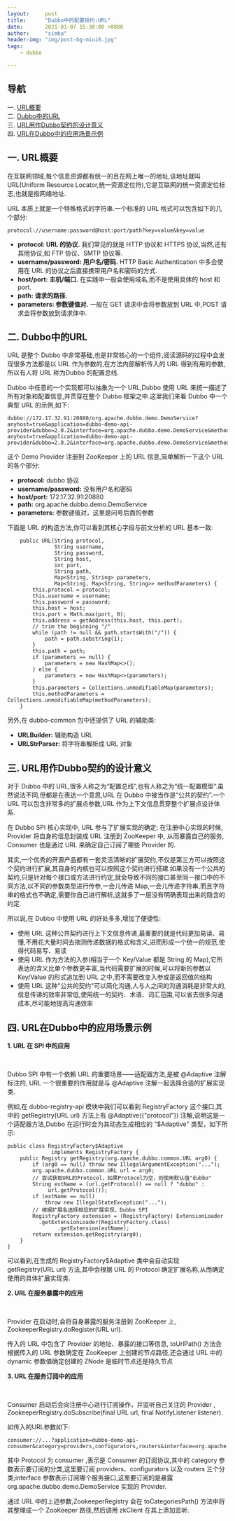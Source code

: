 ```yaml
---
layout:     post
title:      "Dubbo中的配置规约:URL"
date:       2021-01-07 15:30:00 +0800
author:     "simba"
header-img: "img/post-bg-miui6.jpg"
tags:
    - dubbo

---
```



## 导航
一. [URL概要](#jump1)
<br>
二. [Dubbo中的URL](#jump2)
<br>
三. [URL用作Dubbo契约的设计意义](#jump3)
<br>
四. [URL在Dubbo中的应用场景示例](#jump4)



## <span id="jump1">一. URL概要</span>

在互联网领域,每个信息资源都有统一的且在网上唯一的地址,该地址就叫 URL(Uniform Resource Locator,统一资源定位符),它是互联网的统一资源定位标志,也就是指网络地址.<br>

URL 本质上就是一个特殊格式的字符串.一个标准的 URL 格式可以包含如下的几个部分:
```
protocol://username:password@host:port/path?key=value&key=value
```

* **protocol: URL 的协议.** 我们常见的就是 HTTP 协议和 HTTPS 协议,当然,还有其他协议,如 FTP 协议、SMTP 协议等.
* **username/password: 用户名/密码.** HTTP Basic Authentication 中多会使用在 URL 的协议之后直接携带用户名和密码的方式.
* **host/port: 主机/端口.** 在实践中一般会使用域名,而不是使用具体的 host 和 port.
* **path: 请求的路径.**
* **parameters: 参数键值对.** 一般在 GET 请求中会将参数放到 URL 中,POST 请求会将参数放到请求体中.



## <span id="jump2">二. Dubbo中的URL</span>

URL 是整个 Dubbo 中非常基础,也是非常核心的一个组件,阅读源码的过程中会发现很多方法都是以 URL 作为参数的,在方法内部解析传入的 URL 得到有用的参数,所以有人将 URL 称为Dubbo 的配置总线.<br>

Dubbo 中任意的一个实现都可以抽象为一个 URL,Dubbo 使用 URL 来统一描述了所有对象和配置信息,并贯穿在整个 Dubbo 框架之中.这里我们来看 Dubbo 中一个典型 URL 的示例,如下:
```
dubbo://172.17.32.91:20880/org.apache.dubbo.demo.DemoService?anyhost=true&application=dubbo-demo-api-provider&dubbo=2.0.2&interface=org.apache.dubbo.demo.DemoService&methods=sayHello,sayHelloAsync&pid=32508&release=&side=provider&timestamp=1593253404714dubbo://172.17.32.91:20880/org.apache.dubbo.demo.DemoService?anyhost=true&application=dubbo-demo-api-provider&dubbo=2.0.2&interface=org.apache.dubbo.demo.DemoService&methods=sayHello,sayHelloAsync&pid=32508&release=&side=provider&timestamp=1593253404714
```

这个 Demo Provider 注册到 ZooKeeper 上的 URL 信息,简单解析一下这个 URL 的各个部分:

* **protocol:** dubbo 协议
* **username/password:** 没有用户名和密码
* **host/port:** 172.17.32.91:20880
* **path:** org.apache.dubbo.demo.DemoService
* **parameters:** 参数键值对，这里是问号后面的参数

下面是 URL 的构造方法,你可以看到其核心字段与前文分析的 URL 基本一致:
```
    public URL(String protocol,
               String username,
               String password,
               String host,
               int port,
               String path,
               Map<String, String> parameters,
               Map<String, Map<String, String>> methodParameters) {
        this.protocol = protocol;
        this.username = username;
        this.password = password;
        this.host = host;
        this.port = Math.max(port, 0);
        this.address = getAddress(this.host, this.port);
        // trim the beginning "/"
        while (path != null && path.startsWith("/")) {
            path = path.substring(1);
        }
        this.path = path;
        if (parameters == null) {
            parameters = new HashMap<>();
        } else {
            parameters = new HashMap<>(parameters);
        }
        this.parameters = Collections.unmodifiableMap(parameters);
        this.methodParameters = Collections.unmodifiableMap(methodParameters);
    }
```

另外,在 dubbo-common 包中还提供了 URL 的辅助类:
* **URLBuilder:** 辅助构造 URL
* **URLStrParser:** 将字符串解析成 URL 对象



## <span id="jump3">三. URL用作Dubbo契约的设计意义</span>

对于 Dubbo 中的 URL,很多人称之为“配置总线”,也有人称之为“统一配置模型”.虽然说法不同,但都是在表达一个意思,URL 在 Dubbo 中被当作是“公共的契约”.一个 URL 可以包含非常多的扩展点参数,URL 作为上下文信息贯穿整个扩展点设计体系.<br>

在 Dubbo SPI 核心实现中, URL 参与了扩展实现的确定; 在注册中心实现的时候, Provider 将自身的信息封装成 URL 注册到 ZooKeeper 中, 从而暴露自己的服务, Consumer 也是通过 URL 来确定自己订阅了哪些 Provider 的.<br>

其实,一个优秀的开源产品都有一套灵活清晰的扩展契约,不仅是第三方可以按照这个契约进行扩展,其自身的内核也可以按照这个契约进行搭建.如果没有一个公共的契约,只是针对每个接口或方法进行约定,就会导致不同的接口甚至同一接口中的不同方法,以不同的参数类型进行传参,一会儿传递 Map,一会儿传递字符串,而且字符串的格式也不确定,需要你自己进行解析,这就多了一层没有明确表现出来的隐含的约定.<br>

所以说,在 Dubbo 中使用 URL 的好处多多,增加了便捷性:
* 使用 URL 这种公共契约进行上下文信息传递,最重要的就是代码更加易读、易懂,不用花大量时间去揣测传递数据的格式和含义,进而形成一个统一的规范,使得代码易写、易读
* 使用 URL 作为方法的入参(相当于一个 Key/Value 都是 String 的 Map),它所表达的含义比单个参数更丰富,当代码需要扩展的时候,可以将新的参数以 Key/Value 的形式追加到 URL 之中,而不需要改变入参或是返回值的结构
* 使用 URL 这种"公共的契约"可以简化沟通,人与人之间的沟通消耗是非常大的,信息传递的效率非常低,使用统一的契约、术语、词汇范围,可以省去很多沟通成本,尽可能地提高沟通效率



## <span id="jump4">四. URL在Dubbo中的应用场景示例</span>

**1. URL 在 SPI 中的应用**

<br>

Dubbo SPI 中有一个依赖 URL 的重要场景——适配器方法,是被 @Adaptive 注解标注的, URL 一个很重要的作用就是与 @Adaptive 注解一起选择合适的扩展实现类.

例如,在 dubbo-registry-api 模块中我们可以看到 RegistryFactory 这个接口,其中的 getRegistry(URL url) 方法上有 @Adaptive({"protocol"}) 注解,说明这是一个适配器方法,Dubbo 在运行时会为其动态生成相应的 "$Adaptive" 类型，如下所示:

```
public class RegistryFactory$Adaptive
              implements RegistryFactory { 
    public Registry getRegistry(org.apache.dubbo.common.URL arg0) { 
        if (arg0 == null) throw new IllegalArgumentException("..."); 
        org.apache.dubbo.common.URL url = arg0; 
        // 尝试获取URL的Protocol，如果Protocol为空，则使用默认值"dubbo" 
        String extName = (url.getProtocol() == null ? "dubbo" : 
             url.getProtocol()); 
        if (extName == null) 
            throw new IllegalStateException("..."); 
        // 根据扩展名选择相应的扩展实现，Dubbo SPI
        RegistryFactory extension = (RegistryFactory) ExtensionLoader 
          .getExtensionLoader(RegistryFactory.class) 
                .getExtension(extName); 
        return extension.getRegistry(arg0); 
    } 
}
```

可以看到,在生成的 RegistryFactory$Adaptive 类中会自动实现 getRegistry(URL url) 方法,其中会根据 URL 的 Protocol 确定扩展名称,从而确定使用的具体扩展实现类.

**2. URL 在服务暴露中的应用**

<br>

Provider 在启动时,会将自身暴露的服务注册到 ZooKeeper 上, ZookeeperRegistry.doRegister(URL url).<br>

传入的 URL 中包含了 Provider 的地址、暴露的接口等信息, toUrlPath() 方法会根据传入的 URL 参数确定在 ZooKeeper 上创建的节点路径,还会通过 URL 中的 dynamic 参数值确定创建的 ZNode 是临时节点还是持久节点


**3. URL 在服务订阅中的应用**

<br>

Consumer 启动后会向注册中心进行订阅操作，并监听自己关注的 Provider , ZookeeperRegistry.doSubscribe(final URL url, final NotifyListener listener).<br>

如传入的URL参数如下:
```
consumer://...?application=dubbo-demo-api-consumer&category=providers,configurators,routers&interface=org.apache.dubbo.demo.DemoService...
```

其中 Protocol 为 consumer ,表示是 Consumer 的订阅协议,其中的 category 参数表示要订阅的分类,这里要订阅 providers、configurators 以及 routers 三个分类;interface 参数表示订阅哪个服务接口,这里要订阅的是暴露 org.apache.dubbo.demo.DemoService 实现的 Provider.

通过 URL 中的上述参数,ZookeeperRegistry 会在 toCategoriesPath() 方法中将其整理成一个 ZooKeeper 路径,然后调用 zkClient 在其上添加监听.